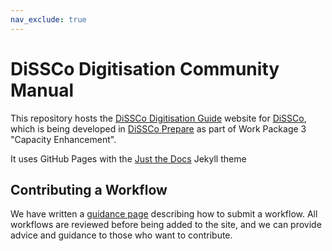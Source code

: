 ```yaml
---
nav_exclude: true
---
```


# DiSSCo Digitisation Community Manual
This repository hosts the [DiSSCo Digitisation Guide](https://dissco.github.io/) website for [DiSSCo](https://dissco.eu), which is being developed in 
[DiSSCo Prepare](https://www.dissco.eu/dissco-prepare/) as part of Work Package 3 "Capacity Enhancement".

It uses GitHub Pages with the [Just the Docs](https://pmarsceill.github.io/just-the-docs/) Jekyll theme

## Contributing a Workflow
We have written a [guidance page](https://dissco.github.io/Guidance/GitHub.html) describing how to submit a workflow. All workflows are reviewed before being added to the site, and we can provide advice and guidance to those who want to contribute.
